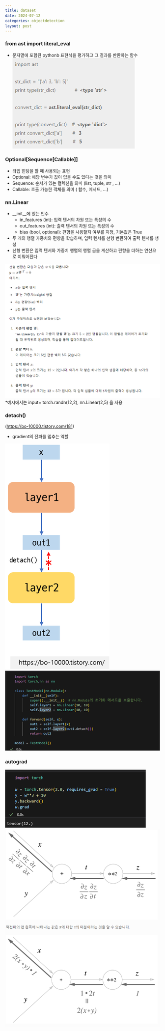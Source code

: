 ```yaml
---
title: dataset
date: 2024-07-12
categories: objectdetection
layout: post
---
```


### from ast import literal_eval 
- 문자열에 포함된 pythonb 표현식을 평가하고 그 결과를 반환하는 함수
![literal_eval](/assets/hnv/literaleval.png)

### Optional[Sequence[Callable]]
- 타입 힌팅을 할 때 사용되는 표현
- Optional: 해당 변수가 값이 없을 수도 있다는 것을 의미
- Sequence: 순서가 있는 컬렉션을 의미 (list, tuple, str , ...)
- Callable: 호출 가능한 객체를 의미 ( 함수, 메서드, ...)


### nn.Linear
- __init__에 있는 인수
    - in_features (int): 입력 텐서의 차원 또는 특성의 수
    - out_features (int): 출력 텐서의 차원 또는 특성의 수
    - bias (bool, optional): 편향을 사용할지 여부를 지정, 기본값은 True
- 두 개의 행렬 가중치와 편향을 학습하며, 입력 텐서를 선형 변환하여 출력 텐서를 생성
- 선형 변환은 입력 텐서와 가중치 행렬의 행렬 곱을 계산하고 편향을 더하는 연산으로 이뤄어진다

![linear](/assets/hnv/linear.png)
*예시에서는 input= torch.randn(12,2), nn.Linear(2,5) 을 사용






### detach()
(https://bo-10000.tistory.com/181)  
- gradient의 전파를 멈추는 역할

![linear](/assets/hnv/linear2.png)  
![linear](/assets/hnv/linear3.png)  


### autograd

![autograd](/assets/hnv/autograd.png)
![backpropagation](/assets/hnv/backpropagation.png)